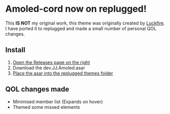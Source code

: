 # Amoled-cord now on replugged!

This **IS NOT** my original work, this theme was originally created by
[Luckfire](https://github.com/LuckFire). I have ported it to replugged and made a small number of
personal QOL changes.

## Install

1. [Open the Releases page on the right](https://github.com/JJ-VP/amoled-replugged/releases)
2. Download the dev.JJ.Amoled.asar
3. [Place the asar into the replugged themes folder](https://github.com/replugged-org/replugged/wiki/Installing-plugins-and-themes)

## QOL changes made

- Minimised member list (Expands on hover)
- Themed some missed elements
